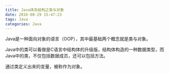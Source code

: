 ```yaml
---
title: Java体系结构之类与对象
date: 2016-08-29 15:47:23
tags: Java
categories: Java
---
```


Java是一种面向对象的语言（OOP），其中最基础两个概念就是类与对象。

Java中的类可以看做是C语言中结构体的升级版，结构体构造的一种数据类型，而Java中的类，不仅包括数据成员，还可以包括方法。

通过类定义出来的变量，被称作为对象。